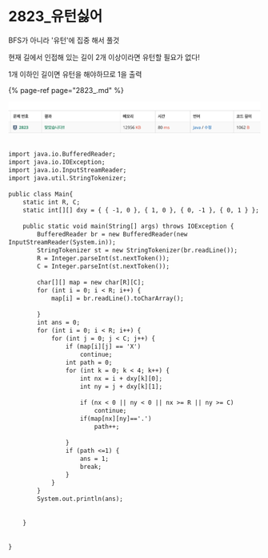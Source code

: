 # 2823\_유턴싫어

BFS가 아니라 '유턴'에 집중 해서 풀것

현재 길에서 인접해 있는 길이 2개 이상이라면 유턴할 필요가 없다!

1개 이하인 길이면 유턴을 해야하므로 1을 출력 

{% page-ref page="2823\_.md" %}

![](.gitbook/assets/2020-09-01-11.04.19.png)

```text

import java.io.BufferedReader;
import java.io.IOException;
import java.io.InputStreamReader;
import java.util.StringTokenizer;

public class Main{
	static int R, C;
	static int[][] dxy = { { -1, 0 }, { 1, 0 }, { 0, -1 }, { 0, 1 } };

	public static void main(String[] args) throws IOException {
		BufferedReader br = new BufferedReader(new InputStreamReader(System.in));
		StringTokenizer st = new StringTokenizer(br.readLine());
		R = Integer.parseInt(st.nextToken());
		C = Integer.parseInt(st.nextToken());

		char[][] map = new char[R][C];
		for (int i = 0; i < R; i++) {
			map[i] = br.readLine().toCharArray();

		}
		int ans = 0;
		for (int i = 0; i < R; i++) {
			for (int j = 0; j < C; j++) {
				if (map[i][j] == 'X')
					continue;
				int path = 0;
				for (int k = 0; k < 4; k++) {
					int nx = i + dxy[k][0];
					int ny = j + dxy[k][1];

					if (nx < 0 || ny < 0 || nx >= R || ny >= C) 
						continue;
					if(map[nx][ny]=='.')
						path++;

				}
				if (path <=1) {
					ans = 1;
					break;
				}
			}
		}
		System.out.println(ans);


	}


}

```


